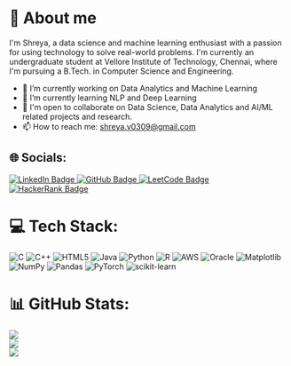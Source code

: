 # 💫 About me 

I'm Shreya, a data science and machine learning enthusiast with a passion for using technology to solve real-world problems. I'm currently an undergraduate student at Vellore Institute of Technology, Chennai, where I'm pursuing a B.Tech. in Computer Science and Engineering.

- 🔭 I’m currently working on Data Analytics and Machine Learning
- 🌱 I’m currently learning NLP and Deep Learning
- 🤝 I'm open to collaborate on Data Science, Data Analytics and AI/ML related projects and research.
- 📫 How to reach me: shreya.v0309@gmail.com

## 🌐 Socials:

<div id="badges">
  <a href="https://www.linkedin.com/in/shreya-venkatapathy-00845026a/">
    <img src="https://img.shields.io/badge/LinkedIn-blue?style=for-the-badge&logo=linkedin&logoColor=white" alt="LinkedIn Badge"/>
  </a>
  <a href="https://github.com/Shreya-0309">
    <img src="https://img.shields.io/badge/GitHub-100000?style=for-the-badge&logo=github&logoColor=white" alt="GitHub Badge"/>
  </a>
  <a href="https://leetcode.com/Shreya__v/">
    <img src="https://img.shields.io/badge/LeetCode-FFA116?style=for-the-badge&logo=LeetCode&logoColor=white" alt="LeetCode Badge"/>
  </a>
  <a href="https://www.hackerrank.com/profile/shreya_v0309">
    <img src="https://img.shields.io/badge/HackerRank-2EC866?style=for-the-badge&logo=HackerRank&logoColor=white" alt="HackerRank Badge"/>
  </a>
</div>


# 💻 Tech Stack:
![C](https://img.shields.io/badge/c-%2300599C.svg?style=for-the-badge&logo=c&logoColor=white) ![C++](https://img.shields.io/badge/c++-%2300599C.svg?style=for-the-badge&logo=c%2B%2B&logoColor=white) ![HTML5](https://img.shields.io/badge/html5-%23E34F26.svg?style=for-the-badge&logo=html5&logoColor=white) ![Java](https://img.shields.io/badge/java-%23ED8B00.svg?style=for-the-badge&logo=openjdk&logoColor=white) ![Python](https://img.shields.io/badge/python-3670A0?style=for-the-badge&logo=python&logoColor=ffdd54) ![R](https://img.shields.io/badge/r-%23276DC3.svg?style=for-the-badge&logo=r&logoColor=white) ![AWS](https://img.shields.io/badge/AWS-%23FF9900.svg?style=for-the-badge&logo=amazon-aws&logoColor=white) ![Oracle](https://img.shields.io/badge/Oracle-F80000?style=for-the-badge&logo=oracle&logoColor=white) ![Matplotlib](https://img.shields.io/badge/Matplotlib-%23ffffff.svg?style=for-the-badge&logo=Matplotlib&logoColor=black) ![NumPy](https://img.shields.io/badge/numpy-%23013243.svg?style=for-the-badge&logo=numpy&logoColor=white) ![Pandas](https://img.shields.io/badge/pandas-%23150458.svg?style=for-the-badge&logo=pandas&logoColor=white) ![PyTorch](https://img.shields.io/badge/PyTorch-%23EE4C2C.svg?style=for-the-badge&logo=PyTorch&logoColor=white) ![scikit-learn](https://img.shields.io/badge/scikit--learn-%23F7931E.svg?style=for-the-badge&logo=scikit-learn&logoColor=white)
# 📊 GitHub Stats:
![](https://github-readme-stats.vercel.app/api?username=Shreya-0309&theme=dark&hide_border=false&include_all_commits=true&count_private=false)<br/>
![](https://github-readme-streak-stats.herokuapp.com/?user=Shreya-0309&theme=dark&hide_border=false)<br/>
![](https://github-readme-stats.vercel.app/api/top-langs/?username=Shreya-0309&theme=dark&hide_border=false&include_all_commits=true&count_private=false&layout=compact)
